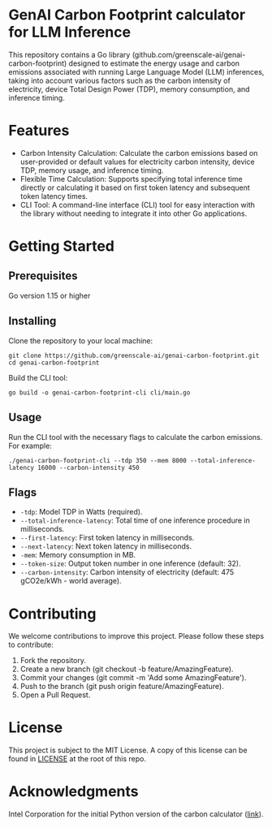# GenAI Carbon Footprint calculator for LLM Inference
This repository contains a Go library (github.com/greenscale-ai/genai-carbon-footprint) designed to estimate the energy usage and carbon emissions associated with running Large Language Model (LLM) inferences, taking into account various factors such as the carbon intensity of electricity, device Total Design Power (TDP), memory consumption, and inference timing.

# Features
* Carbon Intensity Calculation: Calculate the carbon emissions based on user-provided or default values for electricity carbon intensity, device TDP, memory usage, and inference timing.
* Flexible Time Calculation: Supports specifying total inference time directly or calculating it based on first token latency and subsequent token latency times.
* CLI Tool: A command-line interface (CLI) tool for easy interaction with the library without needing to integrate it into other Go applications.

# Getting Started
## Prerequisites
Go version 1.15 or higher

## Installing
Clone the repository to your local machine:

```
git clone https://github.com/greenscale-ai/genai-carbon-footprint.git
cd genai-carbon-footprint
```

Build the CLI tool:
```
go build -o genai-carbon-footprint-cli cli/main.go
```

## Usage
Run the CLI tool with the necessary flags to calculate the carbon emissions. For example:

```
./genai-carbon-footprint-cli --tdp 350 --mem 8000 --total-inference-latency 16000 --carbon-intensity 450
```
## Flags
* `-tdp`: Model TDP in Watts (required).
* `--total-inference-latency`: Total time of one inference procedure in milliseconds.
* `--first-latency`: First token latency in milliseconds.
* `--next-latency`: Next token latency in milliseconds.
* `-mem`: Memory consumption in MB.
* `--token-size`: Output token number in one inference (default: 32).
* `--carbon-intensity`: Carbon intensity of electricity (default: 475 gCO2e/kWh - world average).

# Contributing
We welcome contributions to improve this project. Please follow these steps to contribute:

1. Fork the repository.
2. Create a new branch (git checkout -b feature/AmazingFeature). 
3. Commit your changes (git commit -m 'Add some AmazingFeature'). 
4. Push to the branch (git push origin feature/AmazingFeature). 
5. Open a Pull Request.

# License
This project is subject to the MIT License. A copy of this license can be found in [LICENSE](LICENSE) at the root of this repo.

# Acknowledgments
Intel Corporation for the initial Python version of the carbon calculator ([link](https://github.com/intel/intel-extension-for-transformers/blob/main/intel_extension_for_transformers/utils/llm_carbon_calc.py)). 